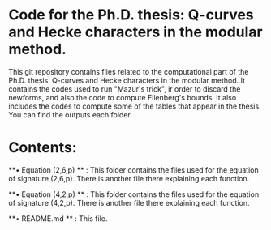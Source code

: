 # Code for the Ph.D. thesis: Q-curves and Hecke characters in the modular method.

This git repository contains files related to the computational part of the Ph.D. thesis: Q-curves and Hecke characters in the modular method. It contains the codes used to run "Mazur's trick", ir order to discard the newforms, and also the code to compute Ellenberg's bounds. It also includes the codes to compute some of the tables that appear in the thesis. You can find the outputs each folder.

# Contents:

**• Equation (2,6,p) ** : This folder contains the files used for the equation of signature (2,6,p). There is another file there explaining each function.

**• Equation (4,2,p) ** : This folder contains the files used for the equation of signature (4,2,p). There is another file there explaining each function.

**• README.md ** : This file.
